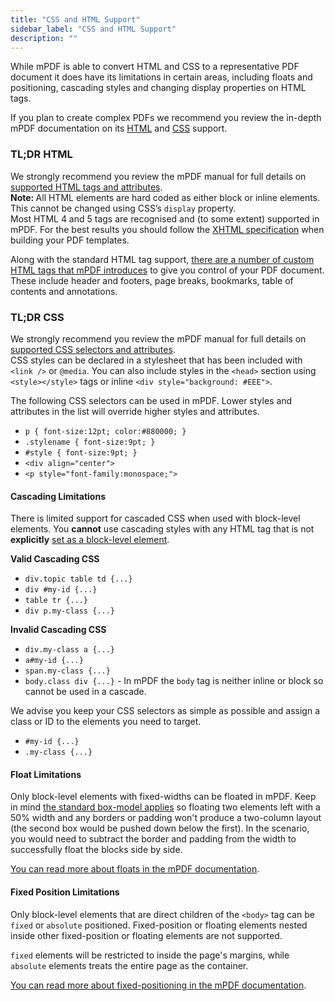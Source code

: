 ```yaml
---
title: "CSS and HTML Support"
sidebar_label: "CSS and HTML Support"
description: ""
---
```


While mPDF is able to convert HTML and CSS to a representative PDF document it does have its limitations in certain areas, including floats and positioning, cascading styles and changing display properties on HTML tags.

If you plan to create complex PDFs we recommend you review the in-depth mPDF documentation on its <a href="http://mpdf.github.io/html-support/html-tags.html">HTML</a> and <a href="http://mpdf.github.io/css-stylesheets/supported-css.html">CSS</a> support.
<h3>TL;DR HTML</h3>
<div class="message">We strongly recommend you review the mPDF manual for full details on <a href="http://mpdf.github.io/html-support/html-tags.html">supported HTML tags and attributes</a>.</div>
<div class="note"><strong>Note: </strong>All HTML elements are hard coded as either block or inline elements. This cannot be changed using CSS’s <code>display</code> property.</div>
Most HTML 4 and 5 tags are recognised and (to some extent) supported in mPDF. For the best results you should follow the <a href="https://www.w3.org/TR/xhtml1/">XHTML specification</a> when building your PDF templates.

Along with the standard HTML tag support, <a href="http://mpdf.github.io/reference/html-control-tags/overview.html">there are a number of custom HTML tags that mPDF introduces</a> to give you control of your PDF document. These include header and footers, page breaks, bookmarks, table of contents and annotations.
<h3>TL;DR CSS</h3>
<div class="message">We strongly recommend you review the mPDF manual for full details on <a href="http://mpdf.github.io/css-stylesheets/supported-css.html">supported CSS selectors and attributes</a>.</div>
CSS styles can be declared in a stylesheet that has been included with <code>&lt;link /&gt;</code> or <code>@media</code>. You can also include styles in the <code>&lt;head&gt;</code> section using <code>&lt;style&gt;&lt;/style&gt;</code> tags or inline <code>&lt;div style="background: #EEE"&gt;</code>.

The following CSS selectors can be used in mPDF. Lower styles and attributes in the list will override higher styles and attributes.
<ul>
	<li><code>p &#123; font-size:12pt; color:#880000; &#125;</code></li>
	<li><code>.stylename &#123; font-size:9pt; &#125;</code></li>
	<li><code>#style &#123; font-size:9pt; &#125;</code></li>
	<li><code>&lt;div align="center"&gt;</code></li>
	<li><code>&lt;p style="font-family:monospace;"&gt;</code></li>
</ul>
<h4>Cascading Limitations</h4>
There is limited support for cascaded CSS when used with block-level elements. You <strong>cannot</strong> use cascading styles with any HTML tag that is not <strong>explicitly</strong> <a href="http://mpdf.github.io/about-mpdf/limitations.html">set as a block-level element</a>.

<strong>Valid Cascading CSS</strong>
<ul>
	<li><code>div.topic table td &#123;...&#125;</code></li>
	<li><code>div #my-id &#123;...&#125;</code></li>
	<li><code>table tr &#123;...&#125;</code></li>
	<li><code>div p.my-class &#123;...&#125;</code></li>
</ul>
<strong>Invalid Cascading CSS</strong>
<ul>
	<li><code>div.my-class a &#123;...&#125;</code></li>
	<li><code>a#my-id &#123;...&#125;</code></li>
	<li><code>span.my-class &#123;...&#125;</code></li>
	<li><code>body.class div &#123;...&#125;</code> - In mPDF the <code>body</code> tag is neither inline or block so cannot be used in a cascade.</li>
</ul>
We advise you keep your CSS selectors as simple as possible and assign a class or ID to the elements you need to target.
<ul>
	<li><code>#my-id &#123;...&#125;</code></li>
	<li><code>.my-class &#123;...&#125;</code></li>
</ul>
<h4>Float Limitations</h4>
Only block-level elements with fixed-widths can be floated in mPDF. Keep in mind <a href="https://css-tricks.com/the-css-box-model/">the standard box-model applies</a> so floating two elements left with a 50% width and any borders or padding won't produce a two-column layout (the second box would be pushed down below the first). In the scenario, you would need to subtract the border and padding from the width to successfully float the blocks side by side.

<a href="http://mpdf.github.io/what-else-can-i-do/floating-blocks.html">You can read more about floats in the mPDF documentation</a>.
<h4>Fixed Position Limitations</h4>
Only block-level elements that are direct children of the <code>&lt;body&gt;</code> tag can be <code>fixed</code> or <code>absolute</code> positioned. Fixed-position or floating elements nested inside other fixed-position or floating elements are not supported.

<code>fixed</code> elements will be restricted to inside the page's margins, while <code>absolute</code> elements treats the entire page as the container.

<a href="http://mpdf.github.io/what-else-can-i-do/fixed-position-blocks.html">You can read more about fixed-positioning in the mPDF documentation</a>.
